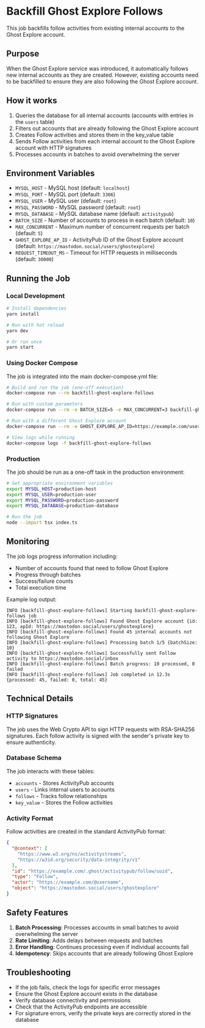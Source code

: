 # Backfill Ghost Explore Follows

This job backfills follow activities from existing internal accounts to the Ghost Explore account.

## Purpose

When the Ghost Explore service was introduced, it automatically follows new internal accounts as they are created. However, existing accounts need to be backfilled to ensure they are also following the Ghost Explore account.

## How it works

1. Queries the database for all internal accounts (accounts with entries in the `users` table)
2. Filters out accounts that are already following the Ghost Explore account
3. Creates Follow activities and stores them in the key_value table
4. Sends Follow activities from each internal account to the Ghost Explore account with HTTP signatures
5. Processes accounts in batches to avoid overwhelming the server

## Environment Variables

- `MYSQL_HOST` - MySQL host (default: `localhost`)
- `MYSQL_PORT` - MySQL port (default: `3306`)
- `MYSQL_USER` - MySQL user (default: `root`)
- `MYSQL_PASSWORD` - MySQL password (default: `root`)
- `MYSQL_DATABASE` - MySQL database name (default: `activitypub`)
- `BATCH_SIZE` - Number of accounts to process in each batch (default: `10`)
- `MAX_CONCURRENT` - Maximum number of concurrent requests per batch (default: `5`)
- `GHOST_EXPLORE_AP_ID` - ActivityPub ID of the Ghost Explore account (default: `https://mastodon.social/users/ghostexplore`)
- `REQUEST_TIMEOUT_MS` - Timeout for HTTP requests in milliseconds (default: `30000`)

## Running the Job

### Local Development

```bash
# Install dependencies
yarn install

# Run with hot reload
yarn dev

# Or run once
yarn start
```

### Using Docker Compose

The job is integrated into the main docker-compose.yml file:

```bash
# Build and run the job (one-off execution)
docker-compose run --rm backfill-ghost-explore-follows

# Run with custom parameters
docker-compose run --rm -e BATCH_SIZE=5 -e MAX_CONCURRENT=3 backfill-ghost-explore-follows

# Run with a different Ghost Explore account
docker-compose run --rm -e GHOST_EXPLORE_AP_ID=https://example.com/users/explore backfill-ghost-explore-follows

# View logs while running
docker-compose logs -f backfill-ghost-explore-follows
```

### Production

The job should be run as a one-off task in the production environment:

```bash
# Set appropriate environment variables
export MYSQL_HOST=production-host
export MYSQL_USER=production-user
export MYSQL_PASSWORD=production-password
export MYSQL_DATABASE=production-database

# Run the job
node --import tsx index.ts
```

## Monitoring

The job logs progress information including:
- Number of accounts found that need to follow Ghost Explore
- Progress through batches
- Success/failure counts
- Total execution time

Example log output:
```
INFO [backfill-ghost-explore-follows] Starting backfill-ghost-explore-follows job
INFO [backfill-ghost-explore-follows] Found Ghost Explore account {id: 123, apId: https://mastodon.social/users/ghostexplore}
INFO [backfill-ghost-explore-follows] Found 45 internal accounts not following Ghost Explore
INFO [backfill-ghost-explore-follows] Processing batch 1/5 {batchSize: 10}
INFO [backfill-ghost-explore-follows] Successfully sent Follow activity to https://mastodon.social/inbox
INFO [backfill-ghost-explore-follows] Batch progress: 10 processed, 0 failed
INFO [backfill-ghost-explore-follows] Job completed in 12.3s {processed: 45, failed: 0, total: 45}
```

## Technical Details

### HTTP Signatures
The job uses the Web Crypto API to sign HTTP requests with RSA-SHA256 signatures. Each follow activity is signed with the sender's private key to ensure authenticity.

### Database Schema
The job interacts with these tables:
- `accounts` - Stores ActivityPub accounts
- `users` - Links internal users to accounts
- `follows` - Tracks follow relationships
- `key_value` - Stores the Follow activities

### Activity Format
Follow activities are created in the standard ActivityPub format:
```json
{
  "@context": [
    "https://www.w3.org/ns/activitystreams",
    "https://w3id.org/security/data-integrity/v1"
  ],
  "id": "https://example.com/.ghost/activitypub/follow/uuid",
  "type": "Follow",
  "actor": "https://example.com/@username",
  "object": "https://mastodon.social/users/ghostexplore"
}
```

## Safety Features

1. **Batch Processing**: Processes accounts in small batches to avoid overwhelming the server
2. **Rate Limiting**: Adds delays between requests and batches
3. **Error Handling**: Continues processing even if individual accounts fail
4. **Idempotency**: Skips accounts that are already following Ghost Explore

## Troubleshooting

- If the job fails, check the logs for specific error messages
- Ensure the Ghost Explore account exists in the database
- Verify database connectivity and permissions
- Check that the ActivityPub endpoints are accessible
- For signature errors, verify the private keys are correctly stored in the database